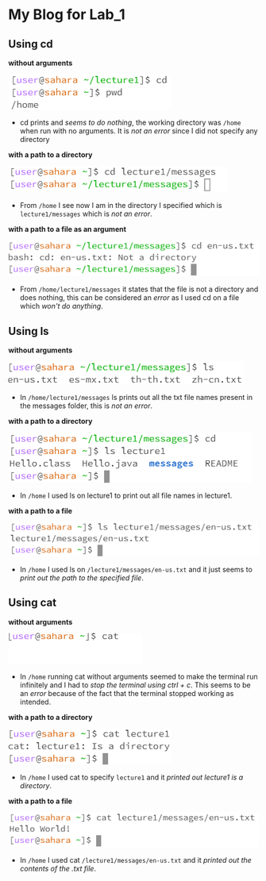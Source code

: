 # My Blog for Lab_1

## Using cd

 **without arguments** 
 
![Image](cdnoargs.png)
 
- cd prints and *seems to do nothing*, the working directory was `/home` when run with no arguments. It is *not an error* since I did not specify any directory
  
 **with a path to a directory** 
 
![Image](image.png)
 
- From `/home` I see now I am in the directory I specified which is `lecture1/messages` which is *not an error*.

**with a path to a file as an argument**
  
![Image](cdfile.png)
  
- From `/home/lecture1/messages` it states that the file is not a directory and does nothing, this can be considered an *error* as I used cd on a file which *won't do anything*.

## Using ls

**without arguments**

![Image](lsnoarg.png)

* In `/home/lecture1/messages` ls prints out all the txt file names present in the messages folder, this is *not an error*.

**with a path to a directory** 

![Image](lsdir.png)

* In `/home` I used ls on lecture1 to print out all file names in lecture1.

**with a path to a file** 

![Image](lsfile.png)

* In `/home` I used ls on `/lecture1/messages/en-us.txt` and it just seems to *print out the path to the specified file*.

## Using cat

**without arguments**

![Image](catnoargs.png)

* In `/home` running cat without arguments seemed to make the terminal run infinitely and I had to *stop the terminal using ctrl + c*. This seems to be an *error* because of the fact that the terminal stopped working as intended.

**with a path to a directory** 

![Image](catdir.png)

* In `/home` I used cat to specify `lecture1` and it *printed out lecture1 is a directory*.

**with a path to a file** 

![Image](catfile.png)

* In `/home` I used cat `/lecture1/messages/en-us.txt` and it *printed out the contents of the .txt file*. 
